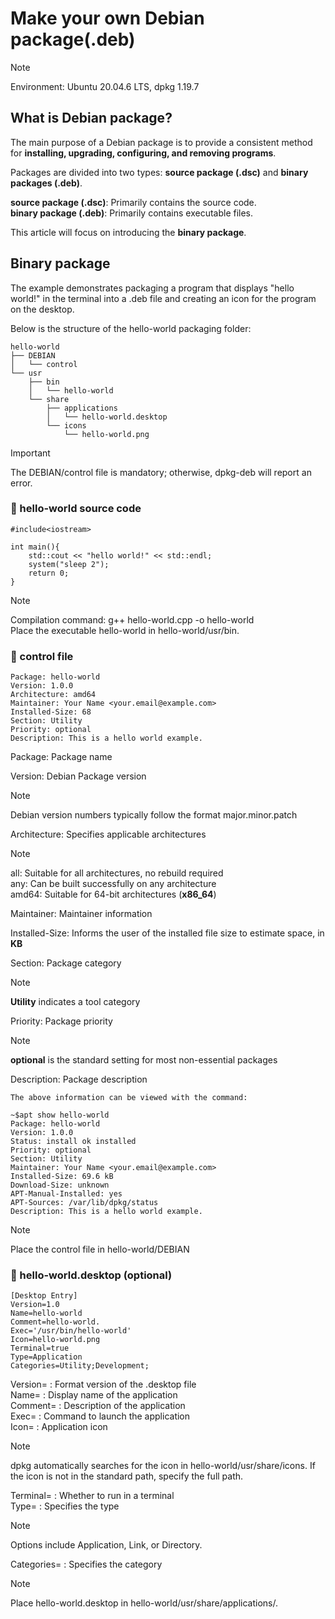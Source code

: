 # Make your own Debian package(.deb)

> [!NOTE]   
> Environment: Ubuntu 20.04.6 LTS, dpkg 1.19.7

## What is Debian package?

The main purpose of a Debian package is to provide a consistent method for **installing, upgrading, configuring, and removing programs**.  

Packages are divided into two types: **source package (.dsc)** and **binary packages (.deb)**.  

**source package (.dsc)**: Primarily contains the source code.  
**binary package (.deb)**: Primarily contains executable files.  

This article will focus on introducing the **binary package**.

## Binary package

The example demonstrates packaging a program that displays "hello world!" in the terminal into a .deb file and creating an icon for the program on the desktop.  

Below is the structure of the hello-world packaging folder:
```
hello-world
├── DEBIAN
│   └── control
└── usr
    ├── bin
    │   └── hello-world
    └── share
        ├── applications
        │   └── hello-world.desktop
        └── icons
            └── hello-world.png
```
> [!IMPORTANT] 
> The DEBIAN/control file is mandatory; otherwise, dpkg-deb will report an error.

### :small_blue_diamond: hello-world source code
```
#include<iostream>

int main(){
    std::cout << "hello world!" << std::endl;
    system("sleep 2");
    return 0;
}
```
> [!NOTE] 
> Compilation command: g++ hello-world.cpp -o hello-world  
> Place the executable hello-world in hello-world/usr/bin.

### :small_blue_diamond: control file
```
Package: hello-world
Version: 1.0.0
Architecture: amd64
Maintainer: Your Name <your.email@example.com>
Installed-Size: 68
Section: Utility
Priority: optional
Description: This is a hello world example.
```
Package: Package name  

Version: Debian Package version  
> [!NOTE] 
> Debian version numbers typically follow the format major.minor.patch

Architecture: Specifies applicable architectures  
> [!NOTE] 
>all: Suitable for all architectures, no rebuild required  
>any: Can be built successfully on any architecture  
>amd64: Suitable for 64-bit architectures (**x86_64**)

Maintainer: Maintainer information  

Installed-Size: Informs the user of the installed file size to estimate space, in **KB**  

Section: Package category  
> [!NOTE] 
> **Utility** indicates a tool category  

Priority: Package priority  
> [!NOTE] 
> **optional** is the standard setting for most non-essential packages  

Description: Package description  
```
The above information can be viewed with the command:

~$apt show hello-world
Package: hello-world
Version: 1.0.0
Status: install ok installed
Priority: optional
Section: Utility
Maintainer: Your Name <your.email@example.com>
Installed-Size: 69.6 kB
Download-Size: unknown
APT-Manual-Installed: yes
APT-Sources: /var/lib/dpkg/status
Description: This is a hello world example.
```
> [!NOTE] 
> Place the control file in hello-world/DEBIAN


### :small_blue_diamond: hello-world.desktop (optional)
```
[Desktop Entry]
Version=1.0
Name=hello-world
Comment=hello-world.
Exec='/usr/bin/hello-world'
Icon=hello-world.png
Terminal=true
Type=Application
Categories=Utility;Development;
```
Version= : Format version of the .desktop file  
Name= : Display name of the application  
Comment= : Description of the application  
Exec= : Command to launch the application  
Icon= : Application icon  
> [!NOTE] 
> dpkg automatically searches for the icon in hello-world/usr/share/icons. If the icon is not in the standard path, specify the full path.  

Terminal= : Whether to run in a terminal  
Type= : Specifies the type  
> [!NOTE] 
> Options include Application, Link, or Directory.

Categories= : Specifies the category
> [!NOTE] 
> Place hello-world.desktop in hello-world/usr/share/applications/.

          
